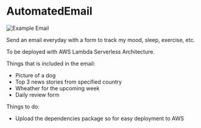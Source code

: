 # AutomatedEmail
![Example Email](https://github.com/Iggy-V/AutomatedEmail/assets/82603314/9cbc9658-3348-47eb-95e4-9b6594a50a51)

Send an email everyday with a form to track my mood, sleep, exercise, etc. 

To be deployed with AWS Lambda Serverless Architecture.

Things that is included in the email:
- Picture of a dog
- Top 3 news stories from specified country
- Wheather for the upcoming week
- Daily review form

Things to do:
- Upload the dependencies package so for easy deployment to AWS
